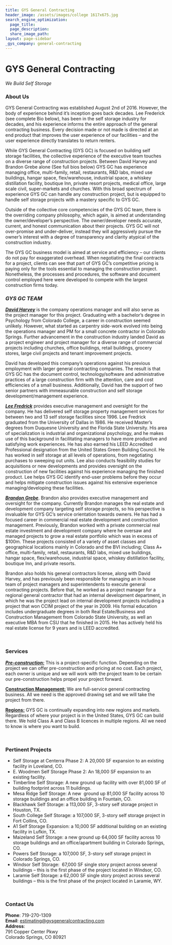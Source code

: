 ```yaml
---
title: GYS General Contracting
header_image: /assets/images/college 1617x675.jpg
search_engine_optimization:
  page_title:
  page_description:
  share_image_path:
layout: page-sidebar
_gys_company: general-contracting
---
```


# GYS General Contracting

*We Build Self Storage*

### About Us

GYS General Contracting was established August 2nd of 2016. However, the body of experience behind it’s inception goes back decades. Lee Frederick (see complete Bio below), has been in the self storage industry for decades, and his experience informs the entire approach of the general contracting business. Every decision made or not made is directed at an end product that improves the user experience of our facilities – and the user experience directly translates to return renters.

While GYS General Contracting (GYS GC) is focused on building self storage facilities, the collective experience of the executive team touches on a diverse range of construction projects. Between David Harvey and Brandon Grebe alone (See full bios below) GYS GC has experience managing office, multi-family, retail, restaurants, R&D labs, mixed use buildings, hangar space, flex/warehouse, industrial space, a whiskey distillation facility, boutique Inn, private resort projects, medical office, large scale civil, super-markets and churches. With this broad spectrum of experience GYS GC can handle any construction project, but is equipped to handle self storage projects with a mastery specific to GYS GC.

Outside of the collective core competencies of the GYS GC team, there is the overriding company philosophy, which again, is aimed at understanding the owner/developer’s perspective. The owner/developer needs accurate, current, and honest communication about their projects. GYS GC will not over-promise and under-deliver, instead they will aggressively pursue the owner’s interest with a degree of transparency and clarity atypical of the construction industry.

The GYS GC business model is aimed at service and efficiency – our clients do not pay for exaggerated overhead. When negotiating the final contracts for a project, clients can see that part of GYS GC’s competitive pricing is paying only for the tools essential to managing the construction project. Nonetheless, the processes and procedures, the software and document control employed here were developed to compete with the largest construction firms today.

### ***GYS GC TEAM***

<u><em><strong>David Harvey</strong></em></u> is the company operations manager and will also serve as the project manager for this project. Graduating with a bachelor’s degree in Psychology from Colorado College, a career in construction seemed unlikely. However, what started as carpentry side-work evolved into being the operations manager and PM for a small concrete contractor in Colorado Springs. Further advancement in the construction industry landed David as a project engineer and project manager for a diverse range of commercial projects including churches, office buildings, retail buildings, grocery stores, large civil projects and tenant improvement projects.

David has developed this company’s operations against his previous employment with larger general contracting companies. The result is that GYS GC has the document control, technology/software and administrative practices of a large construction firm with the attention, care and cost efficiencies of a small business. Additionally, David has the support of two senior partners with immeasurable construction and self storage development/management experience.

*<u><strong>Lee Fredrick</strong></u>* provides executive management and oversight for the company. He has delivered self storage property management services for between two and 13 self storage facilities since 1996. Lee Fredrick graduated from the University of Dallas in 1986. He received Master’s degrees from Duquesne University and the Florida State University. His area of specialization is industrial and organizational psychology, and he makes use of this background in facilitating managers to have more productive and satisfying work experiences. He has also earned his LEED Accredited Professional designation from the United States Green Building Council. He has worked in self storage at all levels of operations, from negotiating purchases to sweeping out units. Lee also conducts feasibility studies for acquisitions or new developments and provides oversight on the construction of new facilities against his experience managing the finished product. Lee helps GYS GC identify end-user problems before they occur and helps mitigate construction issues against his extensive experience managing/developing these facilities.

*<u><strong>Brandon Grebe</strong></u>*. Brandon also provides executive management and oversight for the company. Currently Brandon manages the real estate and development company targeting self storage projects, so his perspective is invaluable for GYS GC’s service orientation towards owners. He has had a focused career in commercial real estate development and construction management. Previously, Brandon worked with a private commercial real estate investment and development company where he oversaw and managed projects to grow a real estate portfolio which was in excess of $100m. These projects consisted of a variety of asset classes and geographical locations mainly in Colorado and the BVI including; Class A+ office, multi-family, retail, restaurants, R&D labs, mixed use buildings, hangar space, flex/warehouse, industrial space, whiskey distillation facility, boutique Inn, and private resorts.

Brandon also holds his general contractors license, along with David Harvey, and has previously been responsible for managing an in house team of project managers and superintendents to execute general contracting projects. Before that, he worked as a project manager for a regional general contractor that had an internal development department, in which he was the project lead on internal development projects including a project that won CCIM project of the year in 2009. His formal education includes undergraduate degrees in both Real Estate/Business and Construction Management from Colorado State University, as well an executive MBA from CSU that he finished in 2015. He has actively held his real estate license for 9 years and is LEED accredited.

&nbsp;

### Services

*<u><strong>Pre-construction:</strong></u>*&nbsp;This is a project-specific function. Depending on the project we can offer pre-construction and pricing at no cost. Each project, each owner is unique and we will work with the project team to be certain our pre-construction helps propel your project forward.

<u><strong>Construction Management:</strong></u> We are full-service general contracting business. All we need is the approved drawing set and we will take the project from there.&nbsp;

<u><strong>Regions</strong></u>**<u>:</u>** GYS GC is continually expanding into new regions and markets. Regardless of where your project is in the United States, GYS GC can build there. We hold Class A and Class B licences in multiple regions. All we need to know is where you want to build.

&nbsp;

### Pertinent Projects

* Self Storage at Centerra Phase 2: A 20,000 SF expansion to an existing facility in Loveland, CO.&nbsp;
* E. Woodmen Self Storage Phase 2: An 18,000 SF expansion to an existing facility.&nbsp;
* Timberline Self Storage: A new ground up facility with over 81,000 SF of building footprint across 11 buildings.&nbsp;
* Mesa Ridge Self Storage: A new &nbsp;ground up 81,000 SF facility across 10 storage buildings and an office building in Fountain, CO.&nbsp;
* Blackhawk Self Storage: a 113,000 SF, 3-story self storage project in Houston, TX.&nbsp;
* South College Self Storage: a 107,000 SF, 3-story self storage project in Fort Collins, CO.
* A1 Self Storage Expansion: a 10,000 SF additional building on an existing facility in Lufkin, TX.&nbsp;
* Maizeland Self Storage: a new ground up 64,000 SF facility across 10 storage buildings and an office/apartment building in Colorado Springs, CO.&nbsp;
* Powers Self Storage: a 107,000 SF, 3-story self storage project in Colorado Springs, CO.
* Windsor Self Storage:&nbsp; 67,000 SF single story project across several buildings – this is the first phase of the project located in Windsor, CO.&nbsp;
* Laramie Self Storage: a 62,000 SF single story project across several buildings – this is the first phase of the project located in Laramie, WY.

&nbsp;

### Contact Us

<div><strong>Phone</strong>: 719-270-1309</div>

<div><strong>Email</strong>: <a data-cms-editor-link-style="undefined" href="mailto:estimating@growyourstorage.com">estimating@gysgeneralcontracting.com</a></div>

<div><strong>Address</strong>:</div>

<div>791 Copper Center Pkwy</div>

<div>Colorado Springs, CO 80921</div>